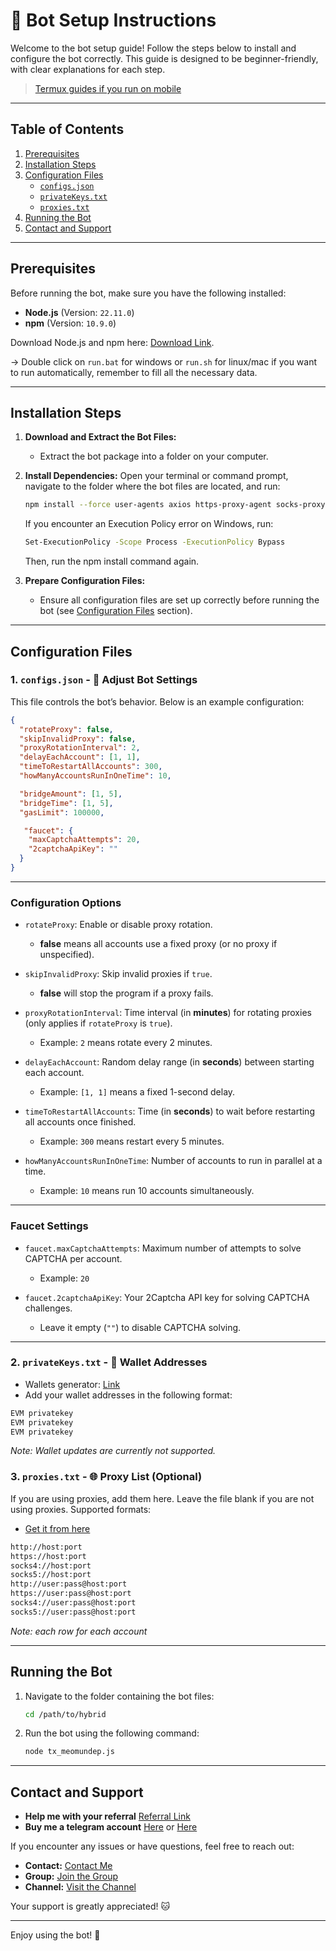 # 🚀 Bot Setup Instructions

Welcome to the bot setup guide! Follow the steps below to install and configure the bot correctly. This guide is designed to be beginner-friendly, with clear explanations for each step.

> [Termux guides if you run on mobile](https://github.com/MeoMunDep/Guides-for-using-my-script-on-termux)

---

## Table of Contents

1. [Prerequisites](#prerequisites)
2. [Installation Steps](#installation-steps)
3. [Configuration Files](#configuration-files)
   - [`configs.json`](#1-configsjson)
   - [`privateKeys.txt`](#2-walletstxt)
   - [`proxies.txt`](#3-proxiestxt)
4. [Running the Bot](#running-the-bot)
5. [Contact and Support](#contact-and-support)

---

## Prerequisites

Before running the bot, make sure you have the following installed:

- **Node.js** (Version: `22.11.0`)
- **npm** (Version: `10.9.0`)

Download Node.js and npm here: [Download Link](https://t.me/KeoAirDropFreeNe/257/1462).

-> Double click on `run.bat` for windows or `run.sh` for linux/mac if you want to run automatically, remember to fill all the necessary data.

---

## Installation Steps

1. **Download and Extract the Bot Files:**

   - Extract the bot package into a folder on your computer.

2. **Install Dependencies:**
   Open your terminal or command prompt, navigate to the folder where the bot files are located, and run:

   ```bash
   npm install --force user-agents axios https-proxy-agent socks-proxy-agent meo-forkcy-colors ethers web3 
   ```

   If you encounter an Execution Policy error on Windows, run:

   ```bash
   Set-ExecutionPolicy -Scope Process -ExecutionPolicy Bypass
   ```

   Then, run the npm install command again.

3. **Prepare Configuration Files:**
   - Ensure all configuration files are set up correctly before running the bot (see [Configuration Files](#configuration-files) section).

---

## Configuration Files

### 1. `configs.json` - 📜 Adjust Bot Settings

This file controls the bot’s behavior. Below is an example configuration:

```json
{
  "rotateProxy": false,
  "skipInvalidProxy": false,
  "proxyRotationInterval": 2,
  "delayEachAccount": [1, 1],
  "timeToRestartAllAccounts": 300,
  "howManyAccountsRunInOneTime": 10,

  "bridgeAmount": [1, 5],
  "bridgeTime": [1, 5],
  "gasLimit": 100000,

   "faucet": {
    "maxCaptchaAttempts": 20,
    "2captchaApiKey": ""
  }
}
```

---

### Configuration Options

* `rotateProxy`: Enable or disable proxy rotation.

  * **false** means all accounts use a fixed proxy (or no proxy if unspecified).

* `skipInvalidProxy`: Skip invalid proxies if `true`.

  * **false** will stop the program if a proxy fails.

* `proxyRotationInterval`: Time interval (in **minutes**) for rotating proxies (only applies if `rotateProxy` is `true`).

  * Example: `2` means rotate every 2 minutes.

* `delayEachAccount`: Random delay range (in **seconds**) between starting each account.

  * Example: `[1, 1]` means a fixed 1-second delay.

* `timeToRestartAllAccounts`: Time (in **seconds**) to wait before restarting all accounts once finished.

  * Example: `300` means restart every 5 minutes.

* `howManyAccountsRunInOneTime`: Number of accounts to run in parallel at a time.

  * Example: `10` means run 10 accounts simultaneously.

---

### Faucet Settings

* `faucet.maxCaptchaAttempts`: Maximum number of attempts to solve CAPTCHA per account.

  * Example: `20`

* `faucet.2captchaApiKey`: Your 2Captcha API key for solving CAPTCHA challenges.

  * Leave it empty (`""`) to disable CAPTCHA solving.

---

### 2. `privateKeys.txt` - 💼 Wallet Addresses

- Wallets generator: [Link](https://github.com/MeoMunDep/Automatic-Ultimate-Create-Wallets-for-Airdrop)
- Add your wallet addresses in the following format:

```txt
EVM privatekey
EVM privatekey
EVM privatekey
```

_Note: Wallet updates are currently not supported._

### 3. `proxies.txt` - 🌐 Proxy List (Optional)

If you are using proxies, add them here. Leave the file blank if you are not using proxies. Supported formats:

- [Get it from here](https://www.webshare.io/?referral_code=4l5kb3glsce7)

```txt
http://host:port
https://host:port
socks4://host:port
socks5://host:port
http://user:pass@host:port
https://user:pass@host:port
socks4://user:pass@host:port
socks5://user:pass@host:port
```

_Note: each row for each account_

---

## Running the Bot

1. Navigate to the folder containing the bot files:

   ```bash
   cd /path/to/hybrid
   ```

2. Run the bot using the following command:
   ```bash
   node tx_meomundep.js
   ```

---

## Contact and Support

- **Help me with your referral** [Referral Link](https://t.me/HybridMiniAppBot/HybridMiniApp?startapp=6713068747&text=Join%20the%20Hybrid%20Mini%20App,%20and%20let%E2%80%99s%20earn%20together!%20Use%20my%20invite%20link%20to%20join%20the%20fun%20%0A%0ATake%20your%20welcome%20bonus:%20%0A%F0%9F%92%B8%2010,000%20Coins%20%0A%F0%9F%94%A5%2015,000%20Coins%20if%20you%20have%20Telegram%20Premium)
- **Buy me a telegram account** [Here](https://t.me/KeoAirDropFreeNe/312/27801) or [Here](https://github.com/MeoMunDep/MeoMunDep)

If you encounter any issues or have questions, feel free to reach out:

- **Contact:** [Contact Me](https://t.me/MeoMunDep)
- **Group:** [Join the Group](https://t.me/KeoAirDropFreeNe)
- **Channel:** [Visit the Channel](https://t.me/KeoAirDropFreeNee)

Your support is greatly appreciated! 🐱

---

Enjoy using the bot! 🚀
